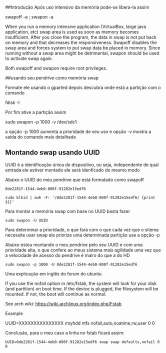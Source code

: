 ##Introdução
Após uso intensivo da memória pode-se libera-la assim

swapoff -a ; swapon -a

When you run a memory intensive application (VirtualBox, large java application, etc) swap area is used as soon as memory becomes insufficient. After you close the program, the data in swap is not put back on memory and that decreases the responsiveness. Swapoff disables the swap area and forces system to put swap data be placed in memory. Since running without a swap area might be detrimental, swapon should be used to activate swap again.

Both swapoff and swapon require root privileges.


##usando seu pendrive como memória swap

Formate ele usando o gparted
depois descubra onde está a partição com o comando

fdisk -l

Por fim ative a partição assim

sudo swapon -p 1000 -v /dev/sdc1

a opção -p 1000 aumenta a prioridade de seu uso
e opção -v mostra a saída do comando mais detalhada

## Montando swap usando UUID 

  UUID é a identificação única do dispositivo, ou seja, independente
  de qual entrada ele estiver montado ele será idenficado do mesmo
  modo

 Abaixo o UUID do meu pendrive que está formatado como swapoff

    0de2281f-1544-4eb0-800f-91282e15edf6

    sudo blkid | awk -F: '/0de2281f-1544-4eb0-800f-91282e15edf6/ {print $1}'

 Para montar a memória swap com base no UUID basta fazer

    sudo swapon -U UUID

 Para determinar a prioridade, o que fará com o que cada vez que o sitema
 necessite usar swap ele priorize uma determinada partição use a opção -p

 Abaixo estou montando o meu pendrive pelo seu UUID e com uma prioridade
 alta, o que confere ao meus sistema mais agilidade uma vez que a
 velocidade de acesso do pendrive é mairo do que a do HD

    sudo swapon -p 1000 -U 0de2281f-1544-4eb0-800f-91282e15edf6


 Uma explicação em inglês do forum do ubuntu


 If you use the nofail option in /etc/fstab, the system will look for
 your disk (and partition) on boot time. If the device is plugged, the
 filesystem will be mounted. If not, the boot will continue as normal.

 See arch wiki: https://wiki.archlinux.org/index.php/Fstab

 Example

 UUID=XXXXXXXXXXXXXXX    /myhdd ntfs  nofail,auto,noatime,rw,user    0   0

 Conclusão, para o meu caso a linha no fstab ficará assim:

    UUID=0de2281f-1544-4eb0-800f-91282e15edf6 swap swap defaults,nofail 0 0

